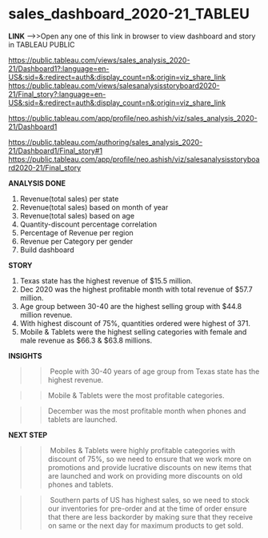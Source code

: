 # sales_dashboard_2020-21_TABLEU

**LINK**
-->>Open any one of this link in browser to view dashboard and story in TABLEAU PUBLIC

https://public.tableau.com/views/sales_analysis_2020-21/Dashboard1?:language=en-US&:sid=&:redirect=auth&:display_count=n&:origin=viz_share_link
https://public.tableau.com/views/salesanalysisstoryboard2020-21/Final_story?:language=en-US&:sid=&:redirect=auth&:display_count=n&:origin=viz_share_link

https://public.tableau.com/app/profile/neo.ashish/viz/sales_analysis_2020-21/Dashboard1

https://public.tableau.com/authoring/sales_analysis_2020-21/Dashboard1/Final_story#1
https://public.tableau.com/app/profile/neo.ashish/viz/salesanalysisstoryboard2020-21/Final_story

**ANALYSIS DONE**

1.  Revenue(total sales) per state
2.  Revenue(total sales) based on month of year
3.  Revenue(total sales) based on age
4.  Quantity-discount percentage correlation
5.  Percentage of Revenue per region
6.  Revenue per Category per gender
7.  Build dashboard

**STORY**

1. Texas state has the highest revenue of $15.5 million.
2. Dec 2020 was the highest profitable month with total revenue of $57.7 million.
3. Age group between 30-40 are the highest selling group with $44.8 million revenue.
4. With highest discount of 75%, quantities ordered were highest of 371.
5. Mobile & Tablets were the highest selling categories with female and male revenue as $66.3 & $63.8 millions.

**INSIGHTS**

>> People with 30-40 years of age group from Texas state has the highest revenue.

>> Mobile & Tablets were the most profitable categories.

>> December was the most profitable month when phones and tablets are launched.

**NEXT STEP**

>> Mobiles & Tablets were highly profitable categories with discount of 75%, so we need to ensure that we work more on promotions and provide lucrative discounts on new items that are launched and work on providing more discounts on old phones and tablets.

>> Southern parts of US has highest sales, so we need to stock our inventories for pre-order and at the time of order ensure that there are less backorder by making sure that they receive on same or the next day for maximum products to get sold.
